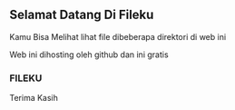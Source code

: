 ## Selamat Datang Di Fileku

Kamu Bisa Melihat lihat file dibeberapa direktori di web ini

Web ini dihosting oleh github dan ini gratis

### FILEKU

Terima Kasih
